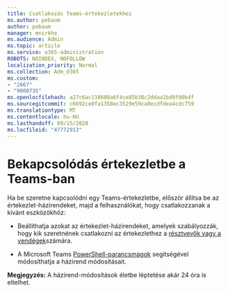 ```yaml
---
title: Csatlakozás Teams-értekezletekhez
ms.author: pebaum
author: pebaum
manager: mnirkhe
ms.audience: Admin
ms.topic: article
ms.service: o365-administration
ROBOTS: NOINDEX, NOFOLLOW
localization_priority: Normal
ms.collection: Adm_O365
ms.custom:
- "2667"
- "9000735"
ms.openlocfilehash: a27c6ac118608a6f4ce85b38c2ddaa2bd8f80b4f
ms.sourcegitcommit: c6692ce0fa1358ec3529e59ca0ecdfdea4cdc759
ms.translationtype: MT
ms.contentlocale: hu-HU
ms.lasthandoff: 09/15/2020
ms.locfileid: "47772913"
---
```

# <a name="join-a-meeting-in-teams"></a>Bekapcsolódás értekezletbe a Teams-ban

Ha be szeretne kapcsolódni egy Teams-értekezletbe, először állítsa be az értekezlet-házirendeket, majd a felhasználókat, hogy csatlakozzanak a kívánt eszközökhöz:

- Beállíthatja azokat az értekezlet-házirendeket, amelyek szabályozzák, hogy kik szeretnének csatlakozni az értekezlethez a [résztvevők vagy a vendégek](https://docs.microsoft.com/microsoftteams/meeting-policies-in-teams#meeting-policy-settings---participants--guests)számára. 

- A Microsoft Teams [PowerShell-parancsmagok](https://docs.microsoft.com/microsoftteams/teams-powershell-overview) segítségével módosíthatja a házirend módosításait.    

**Megjegyzés:** A házirend-módosítások életbe léptetése akár 24 óra is eltelhet.